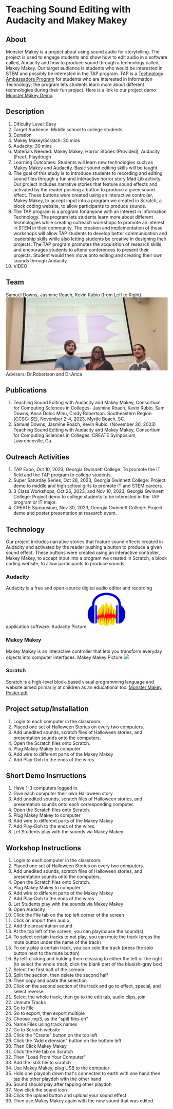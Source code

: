 # Teaching Sound Editing with Audacity and Makey Makey 
## About
Monster Makey is a project about using sound audio for storytelling. The project is used to engage students and show how to edit audio in a software called, Audacity and how to produce sound through a technology called, Makey Makey. Our target audience is students who would be interested in STEM and possibly be interested in the TAP program. TAP is a [Technology Ambassadors Program](https://www.ggc.edu/academics/school-of-science-and-technology/research-internships-service-learning/technology-ambassador-program) for students who are interested in Information Technology; the program lets students learn more about different technologies during their fun project. Here is a link to our project demo [Monster Makey Demo](Media/ProjectDemo.md).

## Description
1. Dificulty Level: Easy
2. Target Audience: Middle school to college students
3. Duration
  1. Makey Makey/Scratch: 20 mins
  2. Audacity: 30 mins
4. Materials Needed: Makey Makey, Horror Stories (Provided), Audacity (Free), Playdough
5. Learning Outcomes: Students will learn new technologies such as Makey Makey and Audacity. Basic sound editing skills will be taught.
6. The goal of this study is to introduce students to recording and editing sound files through a fun and interactive horror story Mad Lib activity. Our project includes narrative stories that feature sound effects and activated by the reader pushing a button to produce a given sound effect. These buttons were created using an interactive controller, Makey Makey, to accept input into a program we created in Scratch, a block coding website, to allow participants to produce sounds.
7. The TAP program is a program for anyone with an interest in Information Technology. The program lets students learn more about different technologies while creating outreach workshops to promote an interest in STEM in their community. The creation and implementation of these workshops will allow TAP students to develop better communication and leadership skills while also letting students be creative in designing their projects. The TAP program promotes the acquisition of research skills and encourages students to attend conferences to present their projects. Student would then move onto editing and creating their own sounds through Audacity.
8. VIDEO

## Team
Samuel Downs,
Jasmine Roach,
Kevin Rubio (from Left to Right)
![](Media/Pictures/20231028_130513.jpg)
Advisers: Dr.Robertson and Dr.Anca

## Publications
1. Teaching Sound Editing with Audacity and Makey Makey, Consortium for Computing Sciences in Colleges- Jasmine Roach, Kevin Rubio, Sam Downs, Anca Doloc Mihu, Cindy Robertson. Southeastern Region (CCSC: SE), November 2-4, 2023, Myrtle Beach, SC.
2. Samuel Downs, Jasmine Roach, Kevin Rubio. (November 30, 2023) Teaching Sound Editing with Audacity and Makey Makey, Consortium for Computing Sciences in Colleges. CREATE Symposium, Lawrenceville, Ga.

## Outreach Activities
1. TAP Expo, Oct 10, 2023, Georgia Gwinnett College: To promote the IT field and the TAP program to college students.
2. Super Saturday Series, Oct 28, 2023, Georgia Gwinnett College: Project demo to middle and high school girls to promote IT and STEM careers.
3. 3 Class Workshops, Oct 26, 2023, and Nov 10, 2023, Georgia Gwinnett College: Project demo to college students to be interested in the TAP program or IT major.
4. CREATE Symposium, Nov 30, 2023, Georgia Gwinnett College: Project demo and poster presentation at research event.

## Technology
Our project includes narrative stories that feature sound effects created in Audacity and activated by the reader pushing a button to produce a given sound effect. These buttons were created using an interactive controller, Makey Makey, to accept input into a program we created in Scratch, a block coding website, to allow participants to produce sounds.

### Audacity
Audacity is a free and open-source digital audio editor and recording application software.
Audacity Picture
![](Media/Pictures/Audacity.png)

### Makey Makey
MaKey MaKey is an interactive controller that lets you transform everyday objects into computer interfaces. 
Makey Makey Picture
![](Media/Pictures/IMG_1914.jpg)

### Scratch
Scratch is a high-level block-based visual programming language and website aimed primarily at children as an educational tool 
[Monster Makey Poster.pdf](https://github.com/TechAmbassadors-GGC/MonsterMakey/files/14073499/Monster.Makey.Poster.pdf)

## Project setup/Installation
1. Login to each computer in the classroom.
2. Placed one set of Halloween Stories on every two computers.
3. Add unedited sounds, scratch files of Halloween stories, and presentation sounds onto the computers.
4. Open the Scratch files onto Scratch.
5. Plug Makey Makey to computer
6. Add wire to different parts of the Makey Makey
7. Add Play-Doh to the ends of the wires.

## Short Demo Insrructions
1. Have 1-3 computers logged in.
2. Give each computer their own Halloween story
3. Add unedited sounds, scratch files of Halloween stories, and presentation sounds onto each corresponding computer.
4. Open the Scratch files onto Scratch.
5. Plug Makey Makey to computer
6. Add wire to different parts of the Makey Makey
7. Add Play-Doh to the ends of the wires.
8. Let Students play with the sounds via Makey Makey.

## Workshop Instructions
1. Login to each computer in the classroom.
2. Placed one set of Halloween Stories on every two computers.
3. Add unedited sounds, scratch files of Halloween stories, and presentation sounds onto the computers.
4. Open the Scratch files onto Scratch.
5. Plug Makey Makey to computer
6. Add wire to different parts of the Makey Makey
7. Add Play-Doh to the ends of the wires.
8. Let Students play with the sounds via Makey Makey
10. Open Audacity
11. Click the File tab on the top left corner of the screen
12. Click on import then audio
13. Add the presentation sound
14. At the top left of the screen, you can play/pause the sound(s)
15. To select certain tracks to not play, you can mute the track (press the mute button under the name of the track)
16. To only play a certain track, you can solo the track (press the solo button next to the mute button)
17. By left-clicking and holding then releasing to either the left or the right (to select the whole track, click the blank part of the blueish-gray box)
18. Select the first half of the scream
19. Split the section, then delete the second half
20. Then copy and paste the selection
21. Click on the second section of the track and go to effect, special, and select reverse
22. Select the whole track, then go to the edit tab, audio clips, join
23. Unmute Tracks
24. Go to File
25. Go to export, then export multiple
26. Choose .mp3, as the "spilt files on"
27. Name Files using track names
28. Go to Scratch website
29. Click the "Create" button on the top left
30. Click the "Add extension" button on the bottom left
31. Then Click Makey Makey
32. Click the File tab on Scratch
33. Then "Load From Your Computer"
34. Add the .sb3 file to scratch
35. Use Makey Makey, plug USB to the computer
36. Hold one playdoh down that's connected to earth with one hand then tap the other playdoh with the other hand
37. Sound should play after tapping other playdoh
38. Now click the sound icon
39. Click the upload button and upload your sound effect
40. Then use Makey Makey again with the new sound that was edited.



